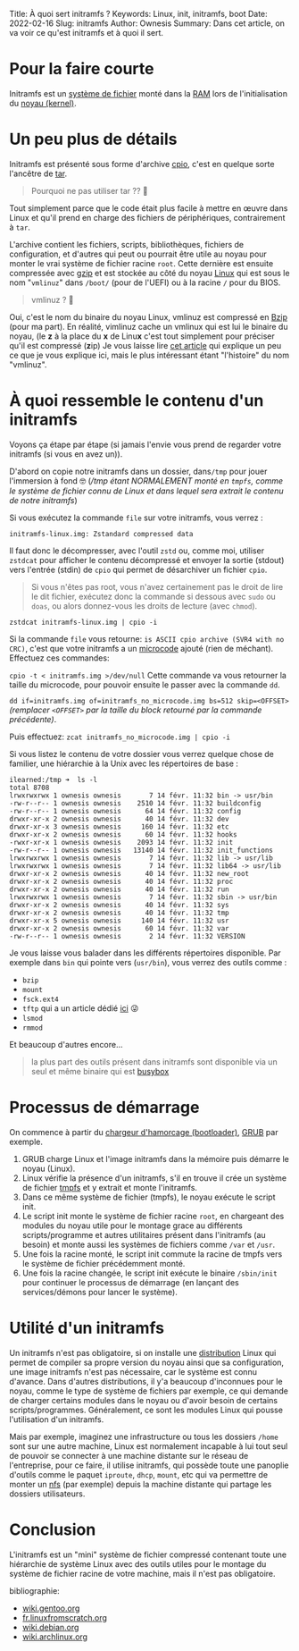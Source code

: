 Title: À quoi sert initramfs ?
Keywords: Linux, init, initramfs, boot
Date: 2022-02-16
Slug: initramfs
Author: Ownesis
Summary: Dans cet article, on va voir ce qu'est initramfs et à quoi il sert.

# Pour la faire courte
Initramfs est un [système de fichier](https://ilearned.eu/fat.html) monté dans la [RAM](https://en.wikipedia.org/wiki/Random-access_memory) lors de l'initialisation du [noyau (kernel)](https://fr.wikipedia.org/wiki/Noyau_de_syst%C3%A8me_d%27exploitation).

# Un peu plus de détails
Initramfs est présenté sous forme d'archive [cpio](https://fr.wikipedia.org/wiki/Cpio), c'est en quelque sorte l'ancêtre de [tar](https://doc.ubuntu-fr.org/tar).
> Pourquoi ne pas utiliser tar ?? 🧐 

Tout simplement parce que le code était plus facile à mettre en œuvre dans Linux et qu'il prend en charge des fichiers de périphériques, contrairement à `tar`.

L'archive contient les fichiers, scripts, bibliothèques, fichiers de configuration, et d'autres qui peut ou pourrait être utile au noyau pour monter le vrai système de fichier racine `root`.
Cette dernière est ensuite compressée avec [gzip](https://fr.wikipedia.org/wiki/Gzip) et est stockée au côté du noyau [Linux](https://en.wikipedia.org/wiki/Linux_kernel) qui est sous le nom "`vmlinuz`" dans `/boot/` (pour de l'UEFI) ou à la racine `/` pour du BIOS.
> vmlinuz ? 🤨

Oui, c'est le nom du binaire du noyau Linux, vmlinuz est compressé en [Bzip](http://www.bzip.org/) (pour ma part).
En réalité, vimlinuz cache un vmlinux qui est lui le binaire du noyau, (le **z** à la place du **x** de Linu**x** c'est tout simplement pour préciser qu'il est compressé (**z**ip)
Je vous laisse lire [cet article](https://www.lojiciels.com/quest-ce-que-vmlinuz-sous-linux/#Qursquoest-ce_que_vmlinuz_et_Initramfs) qui explique un peu ce que je vous explique ici, mais le plus intéressant étant "l'histoire" du nom "vmlinuz".

# À quoi ressemble le contenu d'un initramfs
Voyons ça étape par étape (si jamais l'envie vous prend de regarder votre initramfs (si vous en avez un)).

D'abord on copie notre initramfs dans un dossier, dans`/tmp` pour jouer l'immersion à fond 🤓 (*/tmp étant NORMALEMENT monté en `tmpfs`, comme le système de fichier connu de Linux et dans lequel sera extrait le contenu de notre initramfs*)

Si vous exécutez la commande `file` sur votre initramfs, vous verrez :

```
initramfs-linux.img: Zstandard compressed data
```

Il faut donc le décompresser, avec l'outil `zstd` ou, comme moi, utiliser `zstdcat` pour afficher le contenu décompressé et envoyer la sortie (stdout) vers l'entrée (stdin) de `cpio` qui permet de désarchiver un fichier `cpio`.

> Si vous n'êtes pas root, vous n'avez certainement pas le droit de lire le dit fichier, exécutez donc la commande si dessous avec `sudo` ou `doas`, ou alors donnez-vous les droits de lecture (avec `chmod`).

`zstdcat initramfs-linux.img | cpio -i`

Si la commande `file` vous retourne: `is ASCII cpio archive (SVR4 with no CRC)`, c'est que votre initramfs a un [microcode](https://en.wikipedia.org/wiki/Microcode) ajouté (rien de méchant).
Effectuez ces commandes:

`cpio -t < initramfs.img >/dev/null`
Cette commande va vous retourner la taille du microcode, pour pouvoir ensuite le passer avec la commande `dd`. 

`dd if=initramfs.img of=initramfs_no_microcode.img bs=512 skip=<OFFSET>` *(remplacer `<OFFSET>` par la taille du block retourné par la commande précédente)*.

Puis effectuez:
`zcat initramfs_no_microcode.img | cpio -i`

Si vous listez le contenu de votre dossier vous verrez quelque chose de familier, une hiérarchie à la Unix  avec les répertoires de base :

```
ilearned:/tmp ➜  ls -l
total 8708
lrwxrwxrwx 1 ownesis ownesis       7 14 févr. 11:32 bin -> usr/bin
-rw-r--r-- 1 ownesis ownesis    2510 14 févr. 11:32 buildconfig
-rw-r--r-- 1 ownesis ownesis      64 14 févr. 11:32 config
drwxr-xr-x 2 ownesis ownesis      40 14 févr. 11:32 dev
drwxr-xr-x 3 ownesis ownesis     160 14 févr. 11:32 etc
drwxr-xr-x 2 ownesis ownesis      60 14 févr. 11:32 hooks
-rwxr-xr-x 1 ownesis ownesis    2093 14 févr. 11:32 init
-rw-r--r-- 1 ownesis ownesis   13140 14 févr. 11:32 init_functions
lrwxrwxrwx 1 ownesis ownesis       7 14 févr. 11:32 lib -> usr/lib
lrwxrwxrwx 1 ownesis ownesis       7 14 févr. 11:32 lib64 -> usr/lib
drwxr-xr-x 2 ownesis ownesis      40 14 févr. 11:32 new_root
drwxr-xr-x 2 ownesis ownesis      40 14 févr. 11:32 proc
drwxr-xr-x 2 ownesis ownesis      40 14 févr. 11:32 run
lrwxrwxrwx 1 ownesis ownesis       7 14 févr. 11:32 sbin -> usr/bin
drwxr-xr-x 2 ownesis ownesis      40 14 févr. 11:32 sys
drwxr-xr-x 2 ownesis ownesis      40 14 févr. 11:32 tmp
drwxr-xr-x 5 ownesis ownesis     140 14 févr. 11:32 usr
drwxr-xr-x 2 ownesis ownesis      60 14 févr. 11:32 var
-rw-r--r-- 1 ownesis ownesis       2 14 févr. 11:32 VERSION
```

Je vous laisse vous balader dans les différents répertoires disponible. Par exemple dans `bin` qui pointe vers (`usr/bin`), vous verrez des outils comme :

- `bzip` 
- `mount`
- `fsck.ext4`
- `tftp` qui a un article dédié [ici](https://ilearned.eu/tftp.html) 😜
- `lsmod`
- `rmmod`

Et beaucoup d'autres encore...

> la plus part des outils présent dans initramfs sont disponible via un seul et même binaire qui est [busybox](https://www.busybox.net/)

# Processus de démarrage
On commence à partir du [chargeur d'hamorcage (bootloader)](https://fr.wikipedia.org/wiki/Chargeur_d%27amor%C3%A7age), [GRUB](https://www.gnu.org/software/grub/) par exemple.

1. GRUB charge Linux et l'image initramfs dans la mémoire puis démarre le noyau (Linux).
2. Linux vérifie la présence d'un initramfs, s'il en trouve il crée un système de fichier [tmpfs](https://doc.ubuntu-fr.org/tmpfs) et y extrait et monte l'initramfs.
3. Dans ce même système de fichier (tmpfs), le noyau exécute le script init.
4. Le script init monte le système de fichier racine `root`, en chargeant des modules du noyau utile pour le montage grace au différents scripts/programme et autres utilitaires présent dans l'initramfs (au besoin) et monte aussi les systèmes de fichiers comme `/var` et `/usr`.
5. Une fois la racine monté, le script init commute la racine de tmpfs vers le système de fichier précédemment monté.
6. Une fois la racine changée, le script init exécute le binaire `/sbin/init` pour continuer le processus de démarrage (en lançant des services/démons pour lancer le système).

# Utilité d'un initramfs
Un initramfs n'est pas obligatoire, si on installe une [distribution](https://fr.wikipedia.org/wiki/Distribution_Linux) Linux qui permet de compiler sa propre version du noyau ainsi que sa configuration, une image initramfs n'est pas nécessaire, car le système est connu d'avance.
Dans d'autres distributions, il y'a beaucoup d'inconnues pour le noyau, comme le type de système de fichiers par exemple, ce qui demande de charger certains modules dans le noyau ou d'avoir besoin de certains scripts/programmes.
Généralement, ce sont les modules Linux qui pousse l'utilisation d'un initramfs.

Mais par exemple, imaginez une infrastructure ou tous les dossiers `/home` sont sur une autre machine, Linux est normalement incapable à lui tout seul de pouvoir se connecter à une machine distante sur le réseau de l'entreprise, pour ce faire, il utilise initramfs, qui possède toute une panoplie d'outils comme le paquet `iproute`, `dhcp`, `mount`, etc qui va permettre de monter un [nfs](https://fr.wikipedia.org/wiki/Network_File_System) (par exemple) depuis la machine distante qui partage les dossiers utilisateurs.

# Conclusion
L'initramfs est un "mini" système de fichier compressé contenant toute une hiérarchie de système Linux avec des outils utiles pour le montage du système de fichier racine de votre machine, mais il n'est pas obligatoire.

bibliographie:
 - [wiki.gentoo.org](https://wiki.gentoo.org/wiki/Initramfs/Guide/fr)
 - [fr.linuxfromscratch.org](https://www.fr.linuxfromscratch.org/view/blfs-svn/postlfs/initramfs.html)
 - [wiki.debian.org](https://wiki.debian.org/initramfs)
 - [wiki.archlinux.org](https://wiki.archlinux.org/title/Microcode)
